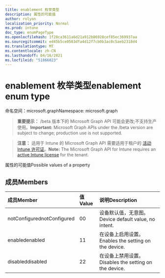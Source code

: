 ```yaml
---
title: enablement 枚举类型
description: 属性的可能值
author: rolyon
localization_priority: Normal
ms.prod: intune
doc_type: enumPageType
ms.openlocfilehash: 1f28ca3611a6d21a912b86928cef85ec369937aa
ms.sourcegitcommit: ed45b5ce0583dfa4d12f7cb0b3ac0c5aeb2318d4
ms.translationtype: MT
ms.contentlocale: zh-CN
ms.lasthandoff: 04/16/2021
ms.locfileid: "51866823"
---
```

# <a name="enablement-enum-type"></a><span data-ttu-id="9039e-103">enablement 枚举类型</span><span class="sxs-lookup"><span data-stu-id="9039e-103">enablement enum type</span></span>

<span data-ttu-id="9039e-104">命名空间：microsoft.graph</span><span class="sxs-lookup"><span data-stu-id="9039e-104">Namespace: microsoft.graph</span></span>

> <span data-ttu-id="9039e-105">**重要提示：** /beta 版本下的 Microsoft Graph API 可能会更改;不支持生产使用。</span><span class="sxs-lookup"><span data-stu-id="9039e-105">**Important:** Microsoft Graph APIs under the /beta version are subject to change; production use is not supported.</span></span>

> <span data-ttu-id="9039e-106">**注意：** 适用于 Intune 的 Microsoft Graph API 需要适用于租户的 [活动 Intune 许可证](https://go.microsoft.com/fwlink/?linkid=839381)。</span><span class="sxs-lookup"><span data-stu-id="9039e-106">**Note:** The Microsoft Graph API for Intune requires an [active Intune license](https://go.microsoft.com/fwlink/?linkid=839381) for the tenant.</span></span>

<span data-ttu-id="9039e-107">属性的可能值</span><span class="sxs-lookup"><span data-stu-id="9039e-107">Possible values of a property</span></span>

## <a name="members"></a><span data-ttu-id="9039e-108">成员</span><span class="sxs-lookup"><span data-stu-id="9039e-108">Members</span></span>
|<span data-ttu-id="9039e-109">成员</span><span class="sxs-lookup"><span data-stu-id="9039e-109">Member</span></span>|<span data-ttu-id="9039e-110">值</span><span class="sxs-lookup"><span data-stu-id="9039e-110">Value</span></span>|<span data-ttu-id="9039e-111">说明</span><span class="sxs-lookup"><span data-stu-id="9039e-111">Description</span></span>|
|:---|:---|:---|
|<span data-ttu-id="9039e-112">notConfigured</span><span class="sxs-lookup"><span data-stu-id="9039e-112">notConfigured</span></span>|<span data-ttu-id="9039e-113">0</span><span class="sxs-lookup"><span data-stu-id="9039e-113">0</span></span>|<span data-ttu-id="9039e-114">设备默认值，无意图。</span><span class="sxs-lookup"><span data-stu-id="9039e-114">Device default value, no intent.</span></span>|
|<span data-ttu-id="9039e-115">enabled</span><span class="sxs-lookup"><span data-stu-id="9039e-115">enabled</span></span>|<span data-ttu-id="9039e-116">1</span><span class="sxs-lookup"><span data-stu-id="9039e-116">1</span></span>|<span data-ttu-id="9039e-117">在设备上启用设置。</span><span class="sxs-lookup"><span data-stu-id="9039e-117">Enables the setting on the device.</span></span>|
|<span data-ttu-id="9039e-118">disabled</span><span class="sxs-lookup"><span data-stu-id="9039e-118">disabled</span></span>|<span data-ttu-id="9039e-119">2</span><span class="sxs-lookup"><span data-stu-id="9039e-119">2</span></span>|<span data-ttu-id="9039e-120">在设备上禁用设置。</span><span class="sxs-lookup"><span data-stu-id="9039e-120">Disables the setting on the device.</span></span>|




